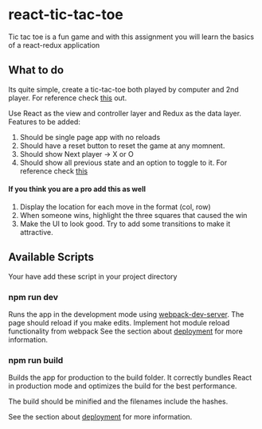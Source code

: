 # react-tic-tac-toe
Tic tac toe is a fun game and with this assignment you will learn the basics of a react-redux application

## What to do

Its quite simple, create a tic-tac-toe both played by computer and 2nd player. For reference check [this](https://playtictactoe.org/) out.

Use React as the view and controller layer and Redux as the data layer. Features to be added:
1. Should be single page app with no reloads
2. Should have a reset button to reset the game at any momnent.
3. Should show Next player -> X or O
4. Should show all previous state and an option to toggle to it. For reference check [this](https://harman052.github.io/react-tutorial-solutions/)

#### If you think you are a pro add this as well
1. Display the location for each move in the format (col, row) 
2. When someone wins, highlight the three squares that caused the win
3. Make the UI to look good. Try to add some transitions to make it attractive.

## Available Scripts

Your have add these script in your project directory 

### npm run dev
Runs the app in the development mode using [webpack-dev-server](https://webpack.js.org/configuration/dev-server/).
The page should reload if you make edits. Implement hot module reload functionality from webpack
See the section about [deployment](https://webpack.js.org/guides/development/) for more information.

### npm run build 
Builds the app for production to the build folder.
It correctly bundles React in production mode and optimizes the build for the best performance.

The build should be minified and the filenames include the hashes.

See the section about [deployment](https://webpack.js.org/guides/production/) for more information.

